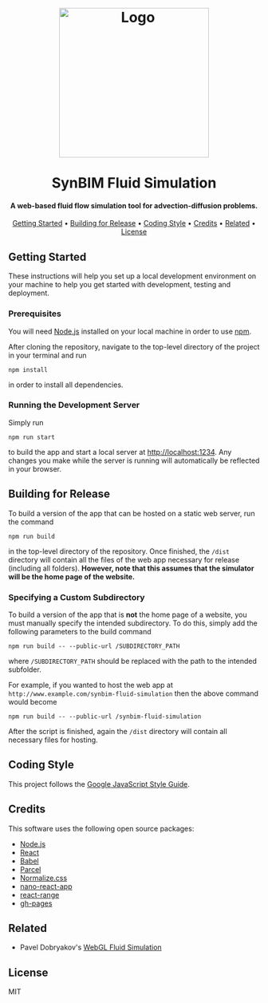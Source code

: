 <h1 align="center">
  <br>
  <a href="https://rafaelanderka.com/synbim-fluid-simulation/"><img src="https://raw.githubusercontent.com/rafaelanderka/synbim-fluid-simulation/master/src/public/logo512.png" alt="Logo" width="300"></a>
  <br>
  <br>
  SynBIM Fluid Simulation
  <br>
</h1>

<h4 align="center">A web-based fluid flow simulation tool for advection-diffusion problems.</h4>

<p align="center">
  <a href="#getting-started">Getting Started</a> •
  <a href="#building-for-release">Building for Release</a> •
  <a href="#coding-style">Coding Style</a> •
  <a href="#credits">Credits</a> •
  <a href="#related">Related</a> •
  <a href="#license">License</a>
</p>

## Getting Started

These instructions will help you set up a local development environment on your machine to help you get started with development, testing and deployment.

### Prerequisites

You will need [Node.js](https://nodejs.org/) installed on your local machine in order to use [npm](https://www.npmjs.com).

After cloning the repository, navigate to the top-level directory of the project in your terminal and run

```
npm install
```

in order to install all dependencies.

### Running the Development Server

Simply run

```
npm run start
```

to build the app and start a local server at [http://localhost:1234](http://localhost:1234). Any changes you make while the server is running will automatically be reflected in your browser.

## Building for Release

To build a version of the app that can be hosted on a static web server, run the command

```
npm run build
```

in the top-level directory of the repository. Once finished, the `/dist` directory will contain all the files of the web app necessary for release (including all folders). **However, note that this assumes that the simulator will be the home page of the website.**

### Specifying a Custom Subdirectory

To build a version of the app that is **not** the home page of a website, you must manually specify the intended subdirectory. To do this, simply add the following parameters to the build command

```
npm run build -- --public-url /SUBDIRECTORY_PATH
```

where `/SUBDIRECTORY_PATH` should be replaced with the path to the intended subfolder. 

For example, if you wanted to host the web app at `http://www.example.com/synbim-fluid-simulation` then the above command would become

```
npm run build -- --public-url /synbim-fluid-simulation
```

After the script is finished, again the `/dist` directory will contain all necessary files for hosting.

## Coding Style

This project follows the [Google JavaScript Style Guide](https://google.github.io/styleguide/jsguide.html).

## Credits

This software uses the following open source packages:

- [Node.js](https://nodejs.org/)
- [React](https://reactjs.org)
- [Babel](https://babeljs.io)
- [Parcel](https://parceljs.org)
- [Normalize.css](http://necolas.github.io/normalize.css/)
- [nano-react-app](https://github.com/nano-react-app/nano-react-app)
- [react-range](https://github.com/tajo/react-range)
- [gh-pages](https://github.com/tschaub/gh-pages)

## Related

- Pavel Dobryakov's [WebGL Fluid Simulation](https://github.com/PavelDoGreat/WebGL-Fluid-Simulation)

## License

MIT
